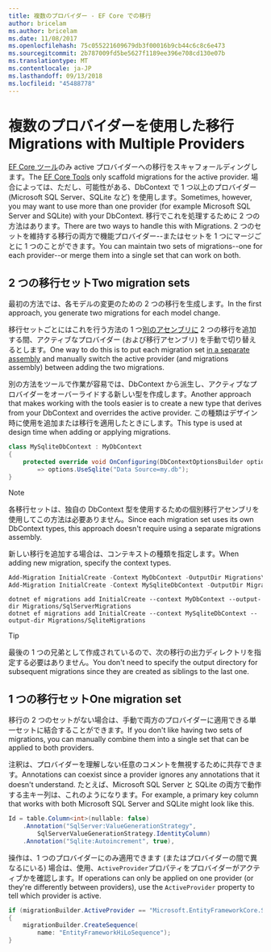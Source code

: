 ```yaml
---
title: 複数のプロバイダー - EF Core での移行
author: bricelam
ms.author: bricelam
ms.date: 11/08/2017
ms.openlocfilehash: 75c055221609679db3f00016b9cb44c6c8c6e473
ms.sourcegitcommit: 2b787009fd5be5627f1189ee396e708cd130e07b
ms.translationtype: MT
ms.contentlocale: ja-JP
ms.lasthandoff: 09/13/2018
ms.locfileid: "45488778"
---
```

<a name="migrations-with-multiple-providers"></a><span data-ttu-id="22ab5-102">複数のプロバイダーを使用した移行</span><span class="sxs-lookup"><span data-stu-id="22ab5-102">Migrations with Multiple Providers</span></span>
==================================
<span data-ttu-id="22ab5-103">[EF Core ツール][ 1]のみ active プロバイダーへの移行をスキャフォールディングします。</span><span class="sxs-lookup"><span data-stu-id="22ab5-103">The [EF Core Tools][1] only scaffold migrations for the active provider.</span></span> <span data-ttu-id="22ab5-104">場合によっては、ただし、可能性がある、DbContext で 1 つ以上のプロバイダー (Microsoft SQL Server、SQLite など) を使用します。</span><span class="sxs-lookup"><span data-stu-id="22ab5-104">Sometimes, however, you may want to use more than one provider (for example Microsoft SQL Server and SQLite) with your DbContext.</span></span> <span data-ttu-id="22ab5-105">移行でこれを処理するために 2 つの方法はあります。</span><span class="sxs-lookup"><span data-stu-id="22ab5-105">There are two ways to handle this with Migrations.</span></span> <span data-ttu-id="22ab5-106">2 つのセットを維持する移行の両方で機能プロバイダー--またはセットを 1 つにマージごとに 1 つのことができます。</span><span class="sxs-lookup"><span data-stu-id="22ab5-106">You can maintain two sets of migrations--one for each provider--or merge them into a single set that can work on both.</span></span>

<a name="two-migration-sets"></a><span data-ttu-id="22ab5-107">2 つの移行セット</span><span class="sxs-lookup"><span data-stu-id="22ab5-107">Two migration sets</span></span>
------------------
<span data-ttu-id="22ab5-108">最初の方法では、各モデルの変更のための 2 つの移行を生成します。</span><span class="sxs-lookup"><span data-stu-id="22ab5-108">In the first approach, you generate two migrations for each model change.</span></span>

<span data-ttu-id="22ab5-109">移行セットごとにはこれを行う方法の 1 つ[別のアセンブリに][ 2] 2 つの移行を追加する間、アクティブなプロバイダー (および移行アセンブリ) を手動で切り替えるとします。</span><span class="sxs-lookup"><span data-stu-id="22ab5-109">One way to do this is to put each migration set [in a separate assembly][2] and manually switch the active provider (and migrations assembly) between adding the two migrations.</span></span>

<span data-ttu-id="22ab5-110">別の方法をツールで作業が容易では、DbContext から派生し、アクティブなプロバイダーをオーバーライドする新しい型を作成します。</span><span class="sxs-lookup"><span data-stu-id="22ab5-110">Another approach that makes working with the tools easier is to create a new type that derives from your DbContext and overrides the active provider.</span></span> <span data-ttu-id="22ab5-111">この種類はデザイン時に使用を追加または移行を適用したときにします。</span><span class="sxs-lookup"><span data-stu-id="22ab5-111">This type is used at design time when adding or applying migrations.</span></span>

``` csharp
class MySqliteDbContext : MyDbContext
{
    protected override void OnConfiguring(DbContextOptionsBuilder options)
        => options.UseSqlite("Data Source=my.db");
}
```

> [!NOTE]
> <span data-ttu-id="22ab5-112">各移行セットは、独自の DbContext 型を使用するための個別移行アセンブリを使用してこの方法は必要ありません。</span><span class="sxs-lookup"><span data-stu-id="22ab5-112">Since each migration set uses its own DbContext types, this approach doesn't require using a separate migrations assembly.</span></span>

<span data-ttu-id="22ab5-113">新しい移行を追加する場合は、コンテキストの種類を指定します。</span><span class="sxs-lookup"><span data-stu-id="22ab5-113">When adding new migration, specify the context types.</span></span>

``` powershell
Add-Migration InitialCreate -Context MyDbContext -OutputDir Migrations\SqlServerMigrations
Add-Migration InitialCreate -Context MySqliteDbContext -OutputDir Migrations\SqliteMigrations
```
``` Console
dotnet ef migrations add InitialCreate --context MyDbContext --output-dir Migrations/SqlServerMigrations
dotnet ef migrations add InitialCreate --context MySqliteDbContext --output-dir Migrations/SqliteMigrations
```

> [!TIP]
> <span data-ttu-id="22ab5-114">最後の 1 つの兄弟として作成されているので、次の移行の出力ディレクトリを指定する必要はありません。</span><span class="sxs-lookup"><span data-stu-id="22ab5-114">You don't need to specify the output directory for subsequent migrations since they are created as siblings to the last one.</span></span>

<a name="one-migration-set"></a><span data-ttu-id="22ab5-115">1 つの移行セット</span><span class="sxs-lookup"><span data-stu-id="22ab5-115">One migration set</span></span>
-----------------
<span data-ttu-id="22ab5-116">移行の 2 つのセットがない場合は、手動で両方のプロバイダーに適用できる単一セットに結合することができます。</span><span class="sxs-lookup"><span data-stu-id="22ab5-116">If you don't like having two sets of migrations, you can manually combine them into a single set that can be applied to both providers.</span></span>

<span data-ttu-id="22ab5-117">注釈は、プロバイダーを理解しない任意のコメントを無視するために共存できます。</span><span class="sxs-lookup"><span data-stu-id="22ab5-117">Annotations can coexist since a provider ignores any annotations that it doesn't understand.</span></span> <span data-ttu-id="22ab5-118">たとえば、Microsoft SQL Server と SQLite の両方で動作する主キー列は、これのようになります。</span><span class="sxs-lookup"><span data-stu-id="22ab5-118">For example, a primary key column that works with both Microsoft SQL Server and SQLite might look like this.</span></span>

``` csharp
Id = table.Column<int>(nullable: false)
    .Annotation("SqlServer:ValueGenerationStrategy",
        SqlServerValueGenerationStrategy.IdentityColumn)
    .Annotation("Sqlite:Autoincrement", true),
```

<span data-ttu-id="22ab5-119">操作は、1 つのプロバイダーにのみ適用できます (またはプロバイダーの間で異なるにいる) 場合は、使用、`ActiveProvider`プロパティをプロバイダーがアクティブかを確認します。</span><span class="sxs-lookup"><span data-stu-id="22ab5-119">If operations can only be applied on one provider (or they're differently between providers), use the `ActiveProvider` property to tell which provider is active.</span></span>

``` csharp
if (migrationBuilder.ActiveProvider == "Microsoft.EntityFrameworkCore.SqlServer")
{
    migrationBuilder.CreateSequence(
        name: "EntityFrameworkHiLoSequence");
}
```


  [1]: ../../miscellaneous/cli/index.md
  [2]: projects.md
